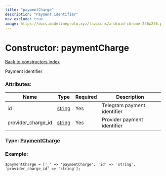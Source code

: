 ```yaml
---
title: "paymentCharge"
description: "Payment identifier"
nav_exclude: true
image: https://docs.madelineproto.xyz/favicons/android-chrome-256x256.png
---
```

# Constructor: paymentCharge  
[Back to constructors index](/API_docs/constructors/index.html)



Payment identifier

### Attributes:

| Name     |    Type       | Required | Description |
|----------|---------------|----------|-------------|
|id|[string](/API_docs/types/string.html) | Yes|Telegram payment identifier|
|provider\_charge\_id|[string](/API_docs/types/string.html) | Yes|Provider payment identifier|



### Type: [PaymentCharge](/API_docs/types/PaymentCharge.html)


### Example:

```
$paymentCharge = ['_' => 'paymentCharge', 'id' => 'string', 'provider_charge_id' => 'string'];
```  
